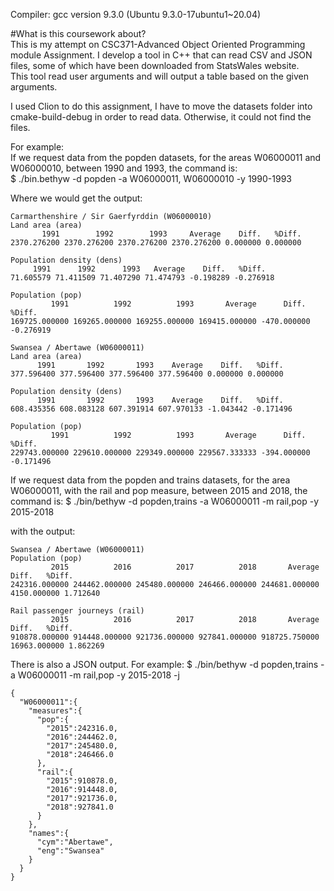 Compiler: gcc version 9.3.0 (Ubuntu 9.3.0-17ubuntu1~20.04)

#What is this coursework about?  
This is my attempt on CSC371-Advanced Object Oriented Programming module Assignment. 
I develop a tool in C++ that can read CSV and JSON files, some of which have been downloaded from StatsWales website.  
This tool read user arguments and will output a table based on the given arguments.  

I used Clion to do this assignment, I have to move the datasets folder
into cmake-build-debug in order to read data. Otherwise, it could not find the files.

For example:  
If we request data from the popden datasets, for the areas W06000011 and W06000010, between 1990 and 1993, the command is:  
$ ./bin.bethyw -d popden -a W06000011, W06000010 -y 1990-1993  

Where we would get the output:  
```
Carmarthenshire / Sir Gaerfyrddin (W06000010)
Land area (area)
       1991        1992        1993     Average    Diff.   %Diff. 
2370.276200 2370.276200 2370.276200 2370.276200 0.000000 0.000000 

Population density (dens)
     1991      1992      1993   Average    Diff.   %Diff. 
71.605579 71.411509 71.407290 71.474793 -0.198289 -0.276918 

Population (pop)
         1991          1992          1993       Average      Diff.   %Diff. 
169725.000000 169265.000000 169255.000000 169415.000000 -470.000000 -0.276919 

Swansea / Abertawe (W06000011)
Land area (area)
      1991       1992       1993    Average    Diff.   %Diff. 
377.596400 377.596400 377.596400 377.596400 0.000000 0.000000 

Population density (dens)
      1991       1992       1993    Average    Diff.   %Diff. 
608.435356 608.083128 607.391914 607.970133 -1.043442 -0.171496 

Population (pop)
         1991          1992          1993       Average      Diff.   %Diff. 
229743.000000 229610.000000 229349.000000 229567.333333 -394.000000 -0.171496 
```

If we request data from the popden and trains datasets, for the area W06000011, with the rail and pop measure, between 2015 and 2018, the command is:
$ ./bin/bethyw -d popden,trains -a W06000011 -m rail,pop -y 2015-2018

with the output:
```
Swansea / Abertawe (W06000011)
Population (pop)
         2015          2016          2017          2018       Average       Diff.   %Diff. 
242316.000000 244462.000000 245480.000000 246466.000000 244681.000000 4150.000000 1.712640 

Rail passenger journeys (rail)
         2015          2016          2017          2018       Average        Diff.   %Diff. 
910878.000000 914448.000000 921736.000000 927841.000000 918725.750000 16963.000000 1.862269 

```

There is also a JSON output. For example:
$ ./bin/bethyw -d popden,trains -a W06000011 -m rail,pop -y 2015-2018 -j

```
{
  "W06000011":{
    "measures":{
      "pop":{
        "2015":242316.0,
        "2016":244462.0,
        "2017":245480.0,
        "2018":246466.0
      },
      "rail":{
        "2015":910878.0,
        "2016":914448.0,
        "2017":921736.0,
        "2018":927841.0
      }
    },
    "names":{
      "cym":"Abertawe",
      "eng":"Swansea"
    }
  }
}
```
